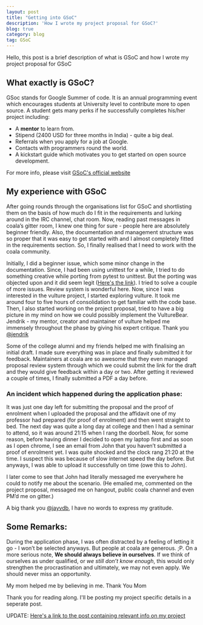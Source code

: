 ```yaml
---
layout: post
title: "Getting into GSoC"
description: 'How I wrote my project proposal for GSoC?'
blog: true
category: blog
tag: GSoC
---
```


Hello, this post is a brief description of what is GSoC and how I wrote my
project proposal for GSoC

<!--more-->

## What exactly is GSoC?

GSoc stands for Google Summer of code. It is an annual programming event which
encourages students at University level to contribute more to open source. A
student gets many perks if he successfully completes his/her project including:
* A **mentor** to learn from.
* Stipend (2400 USD for three months in India) - quite a big deal.
* Referrals when you apply for a job at Google.
* Contacts with programmers round the world.
* A kickstart guide which motivates you to get started on open source
  development.

For more info, please visit [GSoC's official
website](https://summerofcode.withgoogle.com/about/)

## My experience with GSoC

After going rounds through the organisations list for GSoC and shortlisting them
on the basis of how much do I fit in the requirements and lurking around in the
IRC channel, chat room. Now, reading past messages in coala’s gitter room, I
knew one thing for sure - people here are absolutely beginner friendly. Also,
the documentation and management structure was so proper that it was easy to get
started with and I almost completely fitted in the requirements section. So, I
finally realised that I need to work with the coala community.

Initially, I did a beginner issue, which some minor change in the documentation.
Since, I had been using unittest for a while, I tried to do something creative
while porting from pytest to unittest. But the porting was objected upon and it
did seem legit ([Here's the link](https://github.com/coala/coala/pull/3894)). I
tried to solve a couple of more issues. Review system is wonderful here. Now,
since I was interested in the vulture project, I started exploring vulture. It
took me around four to five hours of consolidation to get familiar with the code
base. Then, I also started working on the project proposal, tried to have a big
picture in my mind on how we could possibly implement the VultureBear. Jendrik -
my mentor, creator and maintainer of vulture helped me immensely throughout the
phase by giving his expert critique. Thank you
[@jendrik](https://github.com/jendrikseipp)

Some of the college alumni and my friends helped me with finalising an initial
draft. I made sure everything was in place and finally submitted it for
feedback. Maintainers at coala are so awesome that they even managed proposal
review system through which we could submit the link for the draft and they
would give feedback within a day or two. After getting it reviewed a couple of
times, I finally submitted a PDF a day before.

### An incident which happened during the application phase:
It was just one day left for submitting the proposal and the proof of enrolment
when I uploaded the proposal and the affidavit one of my professor had prepared
(for proof of enrolment) and then went straight to bed. The next day was quite a
long day at college and then I had a seminar to attend, so it was around 21:15
when I rang the doorbell. Now, for some reason, before having dinner I decided
to open my laptop first and as soon as I open chrome, I see an email from John
that you haven’t submitted a proof of enrolment yet. I was quite shocked and the
clock rang 21:20 at the time. I suspect this was because of slow internet speed
the day before. But anyways, I was able to upload it successfully on time (owe
this to John).

I later come to see that John had literally messaged me everywhere he could to
notify me about the scenario. (He emailed me, commented on the project proposal,
messaged me on hangout, public coala channel and even PM’d me on gitter.)

A big thank you [@jayvdb](https://github.com/jayvdb), I have no words to express
my gratitude.


## Some Remarks:

During the application phase, I was often distracted by a feeling of letting it
go - I won’t be selected anyways. But people at coala are generous. ;P. On a
more serious note, **We should always believe in ourselves**. If we think of
ourselves as under qualified, or *we still don’t know enough*, this would only
strengthen the procrastination and ultimately, we may not even apply. We should
never miss an opportunity.

My mom helped me by believing in me. Thank You Mom


Thank you for reading along. I'll be posting my project specific details in a
seperate post.

UPDATE: [Here's a link to the post containing relevant info on my
project](/blog/articles/17/gsoc_project)
